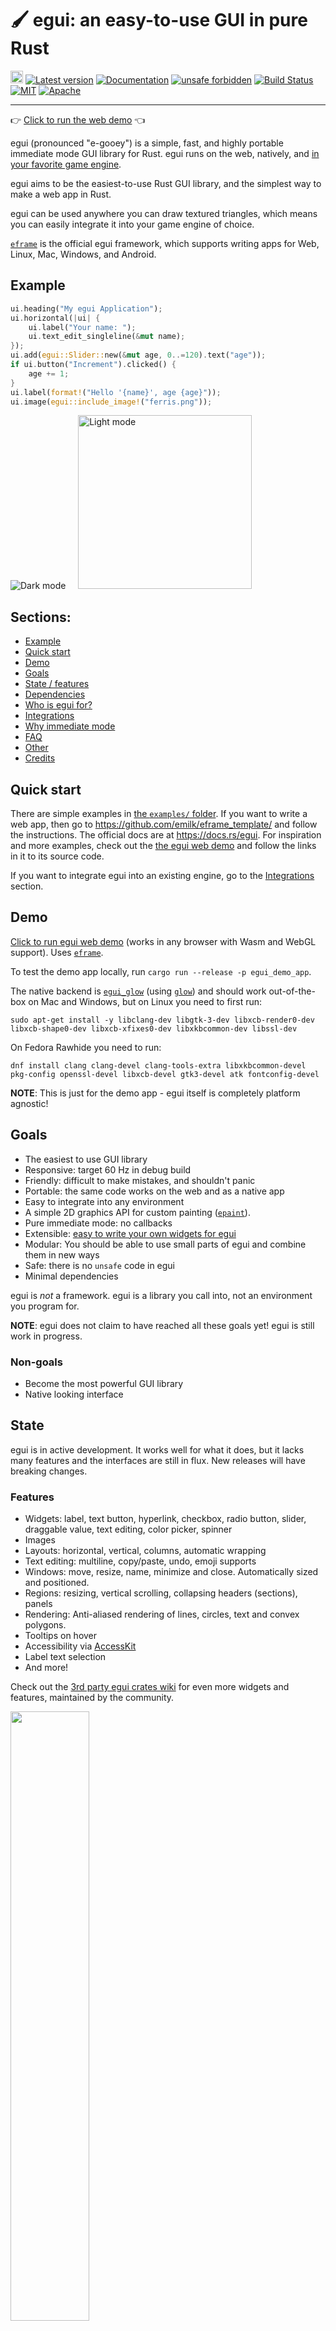 # 🖌 egui: an easy-to-use GUI in pure Rust

[<img alt="github" src="https://img.shields.io/badge/github-emilk/egui-8da0cb?logo=github" height="20">](https://github.com/foxxcn/eguizh)
[![Latest version](https://img.shields.io/crates/v/egui.svg)](https://crates.io/crates/egui)
[![Documentation](https://docs.rs/egui/badge.svg)](https://docs.rs/egui)
[![unsafe forbidden](https://img.shields.io/badge/unsafe-forbidden-success.svg)](https://github.com/rust-secure-code/safety-dance/)
[![Build Status](https://github.com/foxxcn/eguizh/workflows/CI/badge.svg)](https://github.com/foxxcn/eguizh/actions?workflow=CI)
[![MIT](https://img.shields.io/badge/license-MIT-blue.svg)](https://github.com/foxxcn/eguizh/blob/master/LICENSE-MIT)
[![Apache](https://img.shields.io/badge/license-Apache-blue.svg)](https://github.com/foxxcn/eguizh/blob/master/LICENSE-APACHE)

---

👉 [Click to run the web demo](https://www.egui.rs/#demo) 👈

egui (pronounced "e-gooey") is a simple, fast, and highly portable immediate mode GUI library for Rust. egui runs on the web, natively, and [in your favorite game engine](#integrations).

egui aims to be the easiest-to-use Rust GUI library, and the simplest way to make a web app in Rust.

egui can be used anywhere you can draw textured triangles, which means you can easily integrate it into your game engine of choice.

[`eframe`](https://github.com/foxxcn/eguizh/tree/master/crates/eframe) is the official egui framework, which supports writing apps for Web, Linux, Mac, Windows, and Android.

## Example

```rust
ui.heading("My egui Application");
ui.horizontal(|ui| {
    ui.label("Your name: ");
    ui.text_edit_singleline(&mut name);
});
ui.add(egui::Slider::new(&mut age, 0..=120).text("age"));
if ui.button("Increment").clicked() {
    age += 1;
}
ui.label(format!("Hello '{name}', age {age}"));
ui.image(egui::include_image!("ferris.png"));
```

<img alt="Dark mode" src="media/demo.gif"> &nbsp; &nbsp; <img alt="Light mode" src="media/demo_light_mode.png" height="278">

## Sections:

- [Example](#example)
- [Quick start](#quick-start)
- [Demo](#demo)
- [Goals](#goals)
- [State / features](#state)
- [Dependencies](#dependencies)
- [Who is egui for?](#who-is-egui-for)
- [Integrations](#integrations)
- [Why immediate mode](#why-immediate-mode)
- [FAQ](#faq)
- [Other](#other)
- [Credits](#credits)

## Quick start

There are simple examples in [the `examples/` folder](https://github.com/foxxcn/eguizh/blob/master/examples/). If you want to write a web app, then go to <https://github.com/emilk/eframe_template/> and follow the instructions. The official docs are at <https://docs.rs/egui>. For inspiration and more examples, check out the [the egui web demo](https://www.egui.rs/#demo) and follow the links in it to its source code.

If you want to integrate egui into an existing engine, go to the [Integrations](#integrations) section.

## Demo

[Click to run egui web demo](https://www.egui.rs/#demo) (works in any browser with Wasm and WebGL support). Uses [`eframe`](https://github.com/foxxcn/eguizh/tree/master/crates/eframe).

To test the demo app locally, run `cargo run --release -p egui_demo_app`.

The native backend is [`egui_glow`](https://github.com/foxxcn/eguizh/tree/master/crates/egui_glow) (using [`glow`](https://crates.io/crates/glow)) and should work out-of-the-box on Mac and Windows, but on Linux you need to first run:

`sudo apt-get install -y libclang-dev libgtk-3-dev libxcb-render0-dev libxcb-shape0-dev libxcb-xfixes0-dev libxkbcommon-dev libssl-dev`

On Fedora Rawhide you need to run:

`dnf install clang clang-devel clang-tools-extra libxkbcommon-devel pkg-config openssl-devel libxcb-devel gtk3-devel atk fontconfig-devel`

**NOTE**: This is just for the demo app - egui itself is completely platform agnostic!

## Goals

- The easiest to use GUI library
- Responsive: target 60 Hz in debug build
- Friendly: difficult to make mistakes, and shouldn't panic
- Portable: the same code works on the web and as a native app
- Easy to integrate into any environment
- A simple 2D graphics API for custom painting ([`epaint`](https://docs.rs/epaint)).
- Pure immediate mode: no callbacks
- Extensible: [easy to write your own widgets for egui](https://github.com/foxxcn/eguizh/blob/master/crates/egui_demo_lib/src/demo/toggle_switch.rs)
- Modular: You should be able to use small parts of egui and combine them in new ways
- Safe: there is no `unsafe` code in egui
- Minimal dependencies

egui is _not_ a framework. egui is a library you call into, not an environment you program for.

**NOTE**: egui does not claim to have reached all these goals yet! egui is still work in progress.

### Non-goals

- Become the most powerful GUI library
- Native looking interface

## State

egui is in active development. It works well for what it does, but it lacks many features and the interfaces are still in flux. New releases will have breaking changes.

### Features

- Widgets: label, text button, hyperlink, checkbox, radio button, slider, draggable value, text editing, color picker, spinner
- Images
- Layouts: horizontal, vertical, columns, automatic wrapping
- Text editing: multiline, copy/paste, undo, emoji supports
- Windows: move, resize, name, minimize and close. Automatically sized and positioned.
- Regions: resizing, vertical scrolling, collapsing headers (sections), panels
- Rendering: Anti-aliased rendering of lines, circles, text and convex polygons.
- Tooltips on hover
- Accessibility via [AccessKit](https://accesskit.dev/)
- Label text selection
- And more!

Check out the [3rd party egui crates wiki](https://github.com/emilk/egui/wiki/3rd-party-egui-crates) for even more
widgets and features, maintained by the community.

<img src="media/widget_gallery_0.23.gif" width="50%">

Light Theme:

<img src="media/widget_gallery_0.23_light.png" width="50%">

## Dependencies

`egui` has a minimal set of default dependencies:

* [`ab_glyph`](https://crates.io/crates/ab_glyph)
* [`ahash`](https://crates.io/crates/ahash)
* [`bitflags`](https://crates.io/crates/bitflags)
* [`nohash-hasher`](https://crates.io/crates/nohash-hasher)
* [`parking_lot`](https://crates.io/crates/parking_lot)

Heavier dependencies are kept out of `egui`, even as opt-in.
No code that isn't fully Wasm-friendly is part of `egui`.

To load images into `egui` you can use the official [`egui_extras`](https://github.com/foxxcn/eguizh/tree/master/crates/egui_extras) crate.

[`eframe`](https://github.com/foxxcn/eguizh/tree/master/crates/eframe) on the other hand has a lot of dependencies, including [`winit`](https://crates.io/crates/winit), [`image`](https://crates.io/crates/image), graphics crates, clipboard crates, etc,

## Who is egui for?

egui aims to be the best choice when you want a simple way to create a GUI, or you want to add a GUI to a game engine.

If you are not using Rust, egui is not for you. If you want a GUI that looks native, egui is not for you. If you want something that doesn't break when you upgrade it, egui isn't for you (yet).

But if you are writing something interactive in Rust that needs a simple GUI, egui may be for you.

## Integrations

egui is built to be easy to integrate into any existing game engine or platform you are working on.
egui itself doesn't know or care on what OS it is running or how to render things to the screen - that is the job of the egui integration.

An integration needs to do the following each frame:

- **Input**: Gather input (mouse, touches, keyboard, screen size, etc) and give it to egui
- Call into the application GUI code
- **Output**: Handle egui output (cursor changes, paste, texture allocations, …)
- **Painting**: Render the triangle mesh egui produces (see [OpenGL example](https://github.com/foxxcn/eguizh/blob/master/crates/egui_glow/src/painter.rs))

### Official integrations

These are the official egui integrations:

- [`eframe`](https://github.com/foxxcn/eguizh/tree/master/crates/eframe) for compiling the same app to web/wasm and desktop/native. Uses `egui-winit` and `egui_glow` or `egui-wgpu`
- [`egui_glow`](https://github.com/foxxcn/eguizh/tree/master/crates/egui_glow) for rendering egui with [glow](https://github.com/grovesNL/glow) on native and web, and for making native apps
- [`egui-wgpu`](https://github.com/foxxcn/eguizh/tree/master/crates/egui-wgpu) for [wgpu](https://crates.io/crates/wgpu) (WebGPU API)
- [`egui-winit`](https://github.com/foxxcn/eguizh/tree/master/crates/egui-winit) for integrating with [winit](https://github.com/rust-windowing/winit)

### 3rd party integrations

Check the wiki to find [3rd party integrations](https://github.com/emilk/egui/wiki/3rd-party-integrations)
and [egui crates](https://github.com/emilk/egui/wiki/3rd-party-egui-crates).

### Writing your own egui integration

Missing an integration for the thing you're working on? Create one, it's easy!
See <https://docs.rs/egui/latest/egui/#integrating-with-egui>.

## Why immediate mode

`egui` is an [immediate mode GUI library](https://en.wikipedia.org/wiki/Immediate_mode_GUI), as opposed to a _retained mode_ GUI library. The difference between retained mode and immediate mode is best illustrated with the example of a button: In a retained GUI you create a button, add it to some UI and install some on-click handler (callback). The button is retained in the UI, and to change the text on it you need to store some sort of reference to it. By contrast, in immediate mode you show the button and interact with it immediately, and you do so every frame (e.g. 60 times per second). This means there is no need for any on-click handler, nor to store any reference to it. In `egui` this looks like this: `if ui.button("Save file").clicked() { save(file); }`.

A more detailed description of immediate mode can be found [in the `egui` docs](https://docs.rs/egui/latest/egui/#understanding-immediate-mode).

There are advantages and disadvantages to both systems.

The short of it is this: immediate mode GUI libraries are easier to use, but less powerful.

### Advantages of immediate mode

#### Usability

The main advantage of immediate mode is that the application code becomes vastly simpler:

- You never need to have any on-click handlers and callbacks that disrupts your code flow.
- You don't have to worry about a lingering callback calling something that is gone.
- Your GUI code can easily live in a simple function (no need for an object just for the UI).
- You don't have to worry about app state and GUI state being out-of-sync (i.e. the GUI showing something outdated), because the GUI isn't storing any state - it is showing the latest state _immediately_.

In other words, a whole lot of code, complexity and bugs are gone, and you can focus your time on something more interesting than writing GUI code.

### Disadvantages of immediate mode

#### Layout

The main disadvantage of immediate mode is it makes layout more difficult. Say you want to show a small dialog window in the center of the screen. To position the window correctly the GUI library must first know the size of it. To know the size of the window the GUI library must first layout the contents of the window. In retained mode this is easy: the GUI library does the window layout, positions the window, then checks for interaction ("was the OK button clicked?").

In immediate mode you run into a paradox: to know the size of the window, we must do the layout, but the layout code also checks for interaction ("was the OK button clicked?") and so it needs to know the window position _before_ showing the window contents. This means we must decide where to show the window _before_ we know its size!

This is a fundamental shortcoming of immediate mode GUIs, and any attempt to resolve it comes with its own downsides.

One workaround is to store the size and use it the next frame. This produces a frame-delay for the correct layout, producing occasional flickering the first frame something shows up. `egui` does this for some things such as windows and grid layouts.

The "first-frame jitter" can be covered up with an extra _pass_, which egui supports via `Context::request_discard`.
The downside of this is the added CPU cost of a second pass, so egui only does this in very rare circumstances (the majority of frames are single-pass).

For "atomic" widgets (e.g. a button) `egui` knows the size before showing it, so centering buttons, labels etc is possible in `egui` without any special workarounds.

See [this issue](https://github.com/emilk/egui/issues/4378) for more.

#### CPU usage

Since an immediate mode GUI does a full layout each frame, the layout code needs to be quick. If you have a very complex GUI this can tax the CPU. In particular, having a very large UI in a scroll area (with very long scrollback) can be slow, as the content needs to be laid out each frame.

If you design the GUI with this in mind and refrain from huge scroll areas (or only lay out the part that is in view) then the performance hit is generally pretty small. For most cases you can expect `egui` to take up 1-2 ms per frame, but `egui` still has a lot of room for optimization (it's not something I've focused on yet). `egui` only repaints when there is interaction (e.g. mouse movement) or an animation, so if your app is idle, no CPU is wasted.

If your GUI is highly interactive, then immediate mode may actually be more performant compared to retained mode. Go to any web page and resize the browser window, and you'll notice that the browser is very slow to do the layout and eats a lot of CPU doing it. Resize a window in `egui` by contrast, and you'll get smooth 60 FPS at no extra CPU cost.

#### IDs

There are some GUI state that you want the GUI library to retain, even in an immediate mode library such as `egui`. This includes position and sizes of windows and how far the user has scrolled in some UI. In these cases you need to provide `egui` with a seed of a unique identifier (unique within the parent UI). For instance: by default `egui` uses the window titles as unique IDs to store window positions. If you want two windows with the same name (or one window with a dynamic name) you must provide some other ID source to `egui` (some unique integer or string).

`egui` also needs to track which widget is being interacted with (e.g. which slider is being dragged). `egui` uses unique IDs for this as well, but in this case the IDs are automatically generated, so there is no need for the user to worry about it. In particular, having two buttons with the same name is no problem (this is in contrast with [`Dear ImGui`](https://github.com/ocornut/imgui)).

Overall, ID handling is a rare inconvenience, and not a big disadvantage.

## FAQ

Also see [GitHub Discussions](https://github.com/emilk/egui/discussions/categories/q-a).

### Can I use `egui` with non-latin characters?

Yes! But you need to install your own font (`.ttf` or `.otf`) using [`Context::set_fonts`](https://docs.rs/egui/latest/egui/struct.Context.html#method.set_fonts).

### Can I customize the look of egui?

Yes! You can customize the colors, spacing, fonts and sizes of everything using `Context::set_style`.

This is not yet as powerful as say CSS, [but this is going to improve](https://github.com/emilk/egui/issues/3284).

Here is an example (from https://github.com/a-liashenko/TinyPomodoro):

<img src="media/pompodoro-skin.png" width="50%">

### How do I use egui with `async`?

If you call `.await` in your GUI code, the UI will freeze, which is very bad UX. Instead, keep the GUI thread non-blocking and communicate with any concurrent tasks (`async` tasks or other threads) with something like:

- Channels (e.g. [`std::sync::mpsc::channel`](https://doc.rust-lang.org/std/sync/mpsc/fn.channel.html)). Make sure to use [`try_recv`](https://doc.rust-lang.org/std/sync/mpsc/struct.Receiver.html#method.try_recv) so you don't block the gui thread!
- `Arc<Mutex<Value>>` (background thread sets a value; GUI thread reads it)
- [`poll_promise::Promise`](https://docs.rs/poll-promise)
- [`eventuals::Eventual`](https://docs.rs/eventuals/latest/eventuals/struct.Eventual.html)
- [`tokio::sync::watch::channel`](https://docs.rs/tokio/latest/tokio/sync/watch/fn.channel.html)

### How do I create a file dialog?

The async version of [rfd](https://docs.rs/rfd/latest/rfd/) supports both native and Wasm. See example app here https://github.com/woelper/egui_pick_file which also has a demo available via [gitub pages](https://woelper.github.io/egui_pick_file/).

### What about accessibility, such as screen readers?

egui includes optional support for [AccessKit](https://accesskit.dev/), which currently implements the native accessibility APIs on Windows and macOS. This feature is enabled by default in eframe. For platforms that AccessKit doesn't yet support, including web, there is an experimental built-in screen reader; in [the web demo](https://www.egui.rs/#demo) you can enable it in the "Backend" tab.

The original discussion of accessibility in egui is at <https://github.com/emilk/egui/issues/167>. Now that AccessKit support is merged, providing a strong foundation for future accessibility work, please open new issues on specific accessibility problems.

### What is the difference between [egui](https://docs.rs/egui) and [eframe](https://github.com/foxxcn/eguizh/tree/master/crates/eframe)?

`egui` is a 2D user interface library for laying out and interacting with buttons, sliders, etc.
`egui` has no idea if it is running on the web or natively, and does not know how to collect input or show things on screen.
That is the job of _the integration_ or _backend_.

It is common to use `egui` from a game engine (using e.g. [`bevy_egui`](https://docs.rs/bevy_egui)),
but you can also use `egui` stand-alone using `eframe`. `eframe` has integration for web and native, and handles input and rendering.
The _frame_ in `eframe` stands both for the frame in which your egui app resides and also for "framework" (`eframe` is a framework, `egui` is a library).

### How do I render 3D stuff in an egui area?

There are multiple ways to combine egui with 3D. The simplest way is to use a 3D library and have egui sit on top of the 3D view. See for instance [`bevy_egui`](https://github.com/mvlabat/bevy_egui) or [`three-d`](https://github.com/asny/three-d).

If you want to embed 3D into an egui view there are two options:

#### `Shape::Callback`

Example:

- <https://github.com/foxxcn/eguizh/blob/master/examples/custom_3d_glow/src/main.rs>

`Shape::Callback` will call your code when egui gets painted, to show anything using whatever the background rendering context is. When using [`eframe`](https://github.com/foxxcn/eguizh/tree/master/crates/eframe) this will be [`glow`](https://github.com/grovesNL/glow). Other integrations will give you other rendering contexts, if they support `Shape::Callback` at all.

#### Render-to-texture

You can also render your 3D scene to a texture and display it using [`ui.image(…)`](https://docs.rs/egui/latest/egui/struct.Ui.html#method.image). You first need to convert the native texture to an [`egui::TextureId`](https://docs.rs/egui/latest/egui/enum.TextureId.html), and how to do this depends on the integration you use.

Examples:

- Using [`egui-miniquad`](https://github.com/not-fl3/egui-miniquad): https://github.com/not-fl3/egui-miniquad/blob/master/examples/render_to_egui_image.rs

## Other

### Conventions and design choices

All coordinates are in screen space coordinates, with (0, 0) in the top left corner

All coordinates are in logical "points" which may consist of many physical pixels.

All colors have premultiplied alpha, unless otherwise stated.

egui uses the builder pattern for construction widgets. For instance: `ui.add(Label::new("Hello").text_color(RED));` I am not a big fan of the builder pattern (it is quite verbose both in implementation and in use) but until Rust has named, default arguments it is the best we can do. To alleviate some of the verbosity there are common-case helper functions, like `ui.label("Hello");`.

Instead of using matching `begin/end` style function calls (which can be error prone) egui prefers to use `FnOnce` closures passed to a wrapping function. Lambdas are a bit ugly though, so I'd like to find a nicer solution to this. More discussion of this at <https://github.com/emilk/egui/issues/1004#issuecomment-1001650754>.

egui uses a single `RwLock` for short-time locks on each access of `Context` data. This is to leave implementation simple and transactional and allow users to run their UI logic in parallel. Instead of creating mutex guards, egui uses closures passed to a wrapping function, e.g. `ctx.input(|i| i.key_down(Key::A))`. This is to make it less likely that a user would accidentally double-lock the `Context`, which would lead to a deadlock.

### Inspiration

The one and only [Dear ImGui](https://github.com/ocornut/imgui) is a great Immediate Mode GUI for C++ which works with many backends. That library revolutionized how I think about GUI code and turned GUI programming from something I hated to do to something I now enjoy.

### Name

The name of the library and the project is "egui" and pronounced as "e-gooey". Please don't write it as "EGUI".

The library was originally called "Emigui", but was renamed to "egui" in 2020.

## Credits

egui author and maintainer: Emil Ernerfeldt ([@emilk](https://github.com/emilk)).

Notable contributions by:

- [@n2](https://github.com/n2): [Mobile web input and IME support](https://github.com/emilk/egui/pull/253)
- [@optozorax](https://github.com/optozorax): [Arbitrary widget data storage](https://github.com/emilk/egui/pull/257)
- [@quadruple-output](https://github.com/quadruple-output): [Multitouch](https://github.com/emilk/egui/pull/306)
- [@EmbersArc](https://github.com/EmbersArc): [Plots](https://github.com/emilk/egui/pulls?q=+is%3Apr+author%3AEmbersArc)
- [@AsmPrgmC3](https://github.com/AsmPrgmC3): [Proper sRGBA blending for web](https://github.com/emilk/egui/pull/650)
- [@AlexApps99](https://github.com/AlexApps99): [`egui_glow`](https://github.com/emilk/egui/pull/685)
- [@mankinskin](https://github.com/mankinskin): [Context menus](https://github.com/emilk/egui/pull/543)
- [@t18b219k](https://github.com/t18b219k): [Port glow painter to web](https://github.com/emilk/egui/pull/868)
- [@danielkeller](https://github.com/danielkeller): [`Context` refactor](https://github.com/emilk/egui/pull/1050)
- [@MaximOsipenko](https://github.com/MaximOsipenko): [`Context` lock refactor](https://github.com/emilk/egui/pull/2625)
- [@mwcampbell](https://github.com/mwcampbell): [AccessKit](https://github.com/AccessKit/accesskit) [integration](https://github.com/emilk/egui/pull/2294)
- [@hasenbanck](https://github.com/hasenbanck), [@s-nie](https://github.com/s-nie), [@Wumpf](https://github.com/Wumpf): [`egui-wgpu`](https://github.com/emilk/egui/tree/master/crates/egui-wgpu)
- [@jprochazk](https://github.com/jprochazk): [egui image API](https://github.com/emilk/egui/issues/3291)
- And [many more](https://github.com/emilk/egui/graphs/contributors?type=a).

egui is licensed under [MIT](LICENSE-MIT) OR [Apache-2.0](LICENSE-APACHE).

- The flattening algorithm for the cubic bezier curve and quadratic bezier curve is from [lyon_geom](https://docs.rs/lyon_geom/latest/lyon_geom/)

Default fonts:

- `emoji-icon-font.ttf`: [Copyright (c) 2014 John Slegers](https://github.com/jslegers/emoji-icon-font) , MIT License
- `SourceCodePro-Regular.ttf`: <https://github.com/adobe-fonts/source-code-pro>, [SIL Open Font License](https://scripts.sil.org/cms/scripts/page.php?site_id=nrsi&id=OFL)
- `NotoEmoji-Regular.ttf`: [google.com/get/noto](https://google.com/get/noto), [SIL Open Font License](https://scripts.sil.org/cms/scripts/page.php?site_id=nrsi&id=OFL)
- `SourceHanSerifCN-VF.ttf OR SourceHanSansCN-VF.ttf`:<https://github.com/adobe-fonts/source-han-sans>, [SIL Open Font License](https://scripts.sil.org/cms/scripts/page.php?site_id=nrsi&id=OFL)

---
